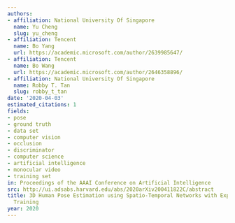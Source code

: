 ```yaml
---
authors:
- affiliation: National University Of Singapore
  name: Yu Cheng
  slug: yu_cheng
- affiliation: Tencent
  name: Bo Yang
  url: https://academic.microsoft.com/author/2639985647/
- affiliation: Tencent
  name: Bo Wang
  url: https://academic.microsoft.com/author/2646358896/
- affiliation: National University Of Singapore
  name: Robby T. Tan
  slug: robby_t_tan
date: '2020-04-03'
estimated_citations: 1
fields:
- pose
- ground truth
- data set
- computer vision
- occlusion
- discriminator
- computer science
- artificial intelligence
- monocular video
- training set
in: Proceedings of the AAAI Conference on Artificial Intelligence
src: http://ui.adsabs.harvard.edu/abs/2020arXiv200411822C/abstract
title: 3D Human Pose Estimation using Spatio-Temporal Networks with Explicit Occlusion
  Training
year: 2020
---
```

